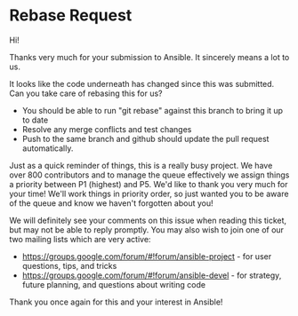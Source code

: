Rebase Request
==============

Hi!

Thanks very much for your submission to Ansible.  It sincerely means a lot to us.

It looks like the code underneath has changed since this was submitted.  Can you take care of rebasing this for us?

   * You should be able to run "git rebase" against this branch to bring it up to date
   * Resolve any merge conflicts and test changes
   * Push to the same branch and github should update the pull request automatically.

Just as a quick reminder of things, this is a really busy project.  We have over 800 contributors and to manage the queue effectively
we assign things a priority between P1 (highest) and P5.  We'd like to thank you very much for your time!
We'll work things in priority order, so just wanted you to be aware of the queue and know we haven't forgotten about you!

We will definitely see your comments on this issue when reading this ticket, but may not be able to reply promptly.  You may also wish to join one of our two mailing lists
which are very active:

   * https://groups.google.com/forum/#!forum/ansible-project - for user questions, tips, and tricks
   * https://groups.google.com/forum/#!forum/ansible-devel - for strategy, future planning, and questions about writing code

Thank you once again for this and your interest in Ansible!

